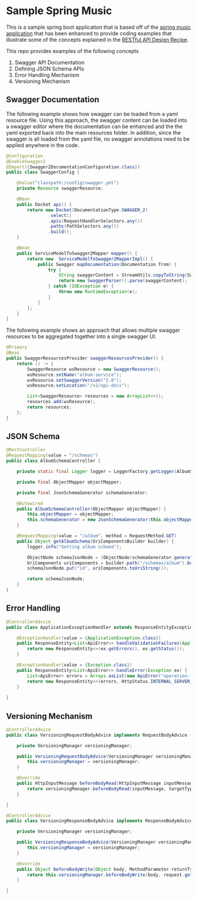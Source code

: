 Sample Spring Music
============

This is a sample spring boot application that is based off of the [spring music application](https://github.com/cloudfoundry-samples/spring-music) that has been enhanced to provide coding examples that illustrate some of the concepts explained in the [RESTful API Design Recipe](https://github.com/pivotalservices/modernization-cookbook-template/blob/master/content/recipes/rest-api-design-steps.md).  

This repo provides examples of the following concepts
1. Swagger API Documentation
1. Defining JSON Schema APIs
1. Error Handling Mechanism
1. Versioning Mechanism

## Swagger Documentation

The following example shows how swagger can be loaded from a yaml resource file.  Using this approach, the swagger content can be loaded into a swagger editor where the documentation can be enhanced and the the yaml exported back into the main resources folder.  In addition, since the swagger is all loaded from the yaml file, no swagger annotations need to be applied anywhere in the code.
``` java
@Configuration
@EnableSwagger2
@Import({Swagger2DocumentationConfiguration.class})
public class SwaggerConfig {

    @Value("classpath:/config/swagger.yml")
    private Resource swaggerResource;

    @Bean
    public Docket api() {
        return new Docket(DocumentationType.SWAGGER_2)
                .select()
                .apis(RequestHandlerSelectors.any())
                .paths(PathSelectors.any())
                .build();
    }

    @Bean
    public ServiceModelToSwagger2Mapper mapper() {
        return new  ServiceModelToSwagger2MapperImpl() {
            public Swagger mapDocumentation(Documentation from) {
                try {
                    String swaggerContent = StreamUtils.copyToString(SwaggerConfig.this.swaggerResource.getInputStream(), StandardCharsets.UTF_8);
                    return new SwaggerParser().parse(swaggerContent);
                } catch (IOException e) {
                    throw new RuntimeException(e);
                }
            }
        };
    }
}
```

The following example shows an approach that allows multiple swagger resources to be aggregated together into a single swagger UI.
``` java
@Primary
@Bean
public SwaggerResourcesProvider swaggerResourcesProvider() {
    return () -> {
        SwaggerResource wsResource = new SwaggerResource();
        wsResource.setName("album-service");
        wsResource.setSwaggerVersion("2.0");
        wsResource.setLocation("/v2/api-docs");

        List<SwaggerResource> resources = new ArrayList<>();
        resources.add(wsResource);
        return resources;
    };
}
```

## JSON Schema

``` java
@RestController
@RequestMapping(value = "/schemas")
public class AlbumSchemaController {

    private static final Logger logger = LoggerFactory.getLogger(AlbumSchemaController.class);

    private final ObjectMapper objectMapper;

    private final JsonSchemaGenerator schemaGenerator;

    @Autowired
    public AlbumSchemaController(ObjectMapper objectMapper) {
        this.objectMapper = objectMapper;
        this.schemaGenerator = new JsonSchemaGenerator(this.objectMapper);
    }

    @RequestMapping(value = "/album", method = RequestMethod.GET)
    public Object getAlbumSchema(UriComponentsBuilder builder) {
        logger.info("Getting album schema");

        ObjectNode schemaJsonNode = (ObjectNode)schemaGenerator.generateJsonSchema(Album.class);
        UriComponents uriComponents = builder.path("/schemas/album").build();
        schemaJsonNode.put("id", uriComponents.toUriString());

        return schemaJsonNode;
    }
}
```

## Error Handling

``` java
@ControllerAdvice
public class ApplicationExceptionHandler extends ResponseEntityExceptionHandler {

    @ExceptionHandler(value = {ApplicationException.class})
    public ResponseEntity<List<ApiError>> handleValidationFailures(ApplicationException ex) {
        return new ResponseEntity<>(ex.getErrors(), ex.getStatus());
    }

    @ExceptionHandler(value = {Exception.class})
    public ResponseEntity<List<ApiError>> handleError(Exception ex) {
        List<ApiError> errors = Arrays.asList(new ApiError("operation-failed", null, "an unexpected error occurred"));
        return new ResponseEntity<>(errors, HttpStatus.INTERNAL_SERVER_ERROR);
    }
    
}
```

## Versioning Mechanism

``` java
@ControllerAdvice
public class VersioningRequestBodyAdvice implements RequestBodyAdvice {

    private VersioningManager versioningManager;

    public VersioningRequestBodyAdvice(VersioningManager versioningManager) {
        this.versioningManager = versioningManager;
    }

    @Override
    public HttpInputMessage beforeBodyRead(HttpInputMessage inputMessage, MethodParameter parameter, Type targetType, Class<? extends HttpMessageConverter<?>> converterType) throws IOException {
        return versioningManager.beforeBodyRead(inputMessage, targetType);
    }

}
```

``` java
@ControllerAdvice
public class VersioningResponseBodyAdvice implements ResponseBodyAdvice<Object> {

    private VersioningManager versioningManager;

    public VersioningResponseBodyAdvice(VersioningManager versioningManager) {
        this.versioningManager = versioningManager;
    }

    @Override
    public Object beforeBodyWrite(Object body, MethodParameter returnType, MediaType selectedContentType, Class<? extends HttpMessageConverter<?>> selectedConverterType, ServerHttpRequest request, ServerHttpResponse response) {
        return this.versioningManager.beforeBodyWrite(body, request.getHeaders());
    }

}
```
